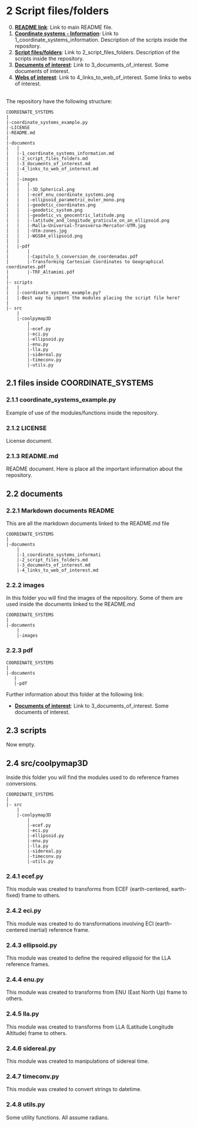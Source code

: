 # **2 Script files/folders**

0. [**README link**](./../README.md): Link to main README file.
1. [**Coordinate systems - Information**](./1_coordinate_systems_information.md): Link to 1_coordinate_systems_information. Description of the scripts inside the repository.
2. [**Script files/folders**](./2_script_files_folders.md): Link to 2_script_files_folders. Description of the scripts inside the repository.
3. [**Documents of interest**](./3_documents_of_interest.md): Link to 3_documents_of_interest. Some documents of interest.
4. [**Webs of interest**](./4_links_to_web_of_interest.md): Link to 4_links_to_web_of_interest. Some links to webs of interest.
<br/><br/>

The repository have the following structure:

```
COORDINATE_SYSTEMS
|
|-coordinate_systems_example.py
|-LICENSE
|-README.md
|
|-documents
|   |
|   |-1_coordinate_systems_information.md
|   |-2_script_files_folders.md
|   |-3_documents_of_interest.md
|   |-4_links_to_web_of_interest.md
|   |
|   |-images
|   |   |
|   |   |-3D_Spherical.png
|   |   |-ecef_enu_coordinate_systems.png
|   |   |-ellipsoid_parametric_euler_mono.png
|   |   |-geodetic_coordinates.png
|   |   |-geodetic_system.png
|   |   |-geodetic_vs_geocentric_latitude.png
|   |   |-latitude_and_longitude_graticule_on_an_ellipsoid.png
|   |   |-Malla-Universal-Transversa-Mercator-UTM.jpg
|   |   |-Utm-zones.jpg
|   |   |-WGS84_ellipsoid.png
|   |
|   |-pdf
|       |
|       |-Capitulo_5_conversion_de_coordenadas.pdf
|       |-Transforming Cartesian Coordinates to Geographical coordinates.pdf
|       |-TRF_Altamimi.pdf
|
|- scripts
|   |
|   |-coordinate_systems_example.py?
|   |-Best way to import the modules placing the script file here?
|
|- src
    |
    |-coolpymap3D
        |
        |-ecef.py
        |-eci.py
        |-ellipsoid.py
        |-enu.py
        |-lla.py
        |-sidereal.py
        |-timeconv.py
        |-utils.py
```
## **2.1 files inside COORDINATE_SYSTEMS**

### **2.1.1 coordinate_systems_example.py**
Example of use of the modules/functions inside the repository.

### **2.1.2 LICENSE**
License document.

### **2.1.3 README.md**
README document. Here is place all the important information about the repository.

## **2.2 documents**

### **2.2.1 Markdown documents README**
This are all the markdown documents linked to the README.md file
```
COORDINATE_SYSTEMS
|
|-documents
    |
    |-1_coordinate_systems_informati
    |-2_script_files_folders.md
    |-3_documents_of_interest.md
    |-4_links_to_web_of_interest.md
```

### **2.2.2 images**
In this folder you will find the images of the repository. Some of them are used inside the documents linked to the README.md
```
COORDINATE_SYSTEMS
|
|-documents
    |
    |-images
```
### **2.2.3 pdf**

```
COORDINATE_SYSTEMS
|
|-documents
   |
   |-pdf
```
Further information about this folder at the following link:
- [**Documents of interest**](./3_documents_of_interest.md): Link to 3_documents_of_interest. Some documents of interest.

## **2.3 scripts**
Now empty.

## **2.4 src/coolpymap3D**
Inside this folder you will find the modules used to do reference frames conversions.

```
COORDINATE_SYSTEMS
|
|- src
    |
    |-coolpymap3D
        |
        |-ecef.py
        |-eci.py
        |-ellipsoid.py
        |-enu.py
        |-lla.py
        |-sidereal.py
        |-timeconv.py
        |-utils.py
```

### **2.4.1 ecef.py**
This module was created to transforms from ECEF (earth-centered, earth-fixed) frame to others.

### **2.4.2 eci.py**
This module was created to do transformations involving ECI (earth-centered inertial) reference frame.

### **2.4.3 ellipsoid.py**
This module was created to define the required ellipsoid for the LLA reference frames.

### **2.4.4 enu.py**
This module was created to transforms from ENU (East North Up) frame to others.

### **2.4.5 lla.py**
This module was created to transforms from LLA (Latitude Longitude Altitude) frame to others.

### **2.4.6 sidereal.py**
This module was created to manipulations of sidereal time.

### **2.4.7 timeconv.py**
This module was created to convert strings to datetime.

### **2.4.8 utils.py**
Some utility functions. All assume radians.
